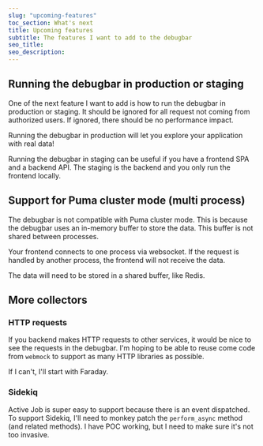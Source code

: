 ```yaml
---
slug: "upcoming-features"
toc_section: What's next
title: Upcoming features
subtitle: The features I want to add to the debugbar
seo_title: 
seo_description: 
---
```


## Running the debugbar in production or staging

One of the next feature I want to add is how to run the debugbar in production or staging.
It should be ignored for all request not coming from authorized users. If ignored, there should be no performance impact.

Running the debugbar in production will let you explore your application with real data!

Running the debugbar in staging can be useful if you have a frontend SPA and a backend API. The staging is the backend and you only run the frontend locally.


## Support for Puma cluster mode (multi process)

The debugbar is not compatible with Puma cluster mode. This is because the debugbar uses an in-memory buffer to store the data. This buffer is not shared between processes.

Your frontend connects to one process via websocket. If the request is handled by another process, the frontend will not receive the data.

The data will need to be stored in a shared buffer, like Redis.

## More collectors

### HTTP requests

If you backend makes HTTP requests to other services, it would be nice to see the requests in the debugbar. I'm hoping to be able to reuse come code from `webmock` to support as many HTTP libraries as possible.

If I can't, I'll start with Faraday.

### Sidekiq

Active Job is super easy to support because there is an event dispatched. To support Sidekiq, I'll need to monkey patch the `perform_async` method (and related methods). I have POC working, but I need to make sure it's not too invasive.
